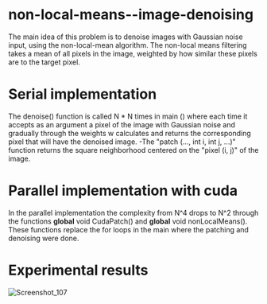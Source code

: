 # non-local-means--image-denoising

The main idea of this problem is to denoise images with Gaussian noise input, using the non-local-mean algorithm. The non-local means filtering takes a mean of all pixels in the image, weighted by how similar these pixels are to the target pixel.


# Serial implementation
The denoise() function is called N * N times in main () where each time it accepts as an argument a pixel of the image with Gaussian noise and gradually through the weights w calculates and returns the corresponding pixel that will have the denoised image. 
-The "patch (..., int i, int j, ...)" function returns the square neighborhood centered on the "pixel (i, j)" of the image.

# Parallel implementation with cuda
In the parallel implementation the complexity from N^4 drops to N^2 through the functions __global__ void CudaPatch() and __global__ void nonLocalMeans(). These functions replace the for loops in the main where the patching and denoising were done.

# Experimental results
![Screenshot_107](https://user-images.githubusercontent.com/77286926/137591803-4ea899b1-f1d0-430e-a9f8-d2c96b9c7c91.png)
